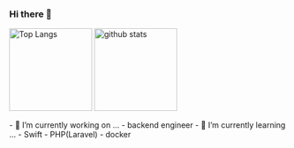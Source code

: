 ### Hi there 👋
<p align="left"> 
  <img alt="Top Langs" height="150px" src="https://github-readme-stats.vercel.app/api/top-langs/?username=tyatyamaruko&layout=compact&theme=onedark&show_icons=true&theme=onedark" />
  <img alt="github stats" height="150px" src="https://github-readme-stats.vercel.app/api?username=tyatyamaruko&theme=onedark&show_icons=ture" />
</p>
- 🔭 I’m currently working on ...
  - backend engineer
- 🌱 I’m currently learning ...
  - Swift
  - PHP(Laravel)
  - docker
